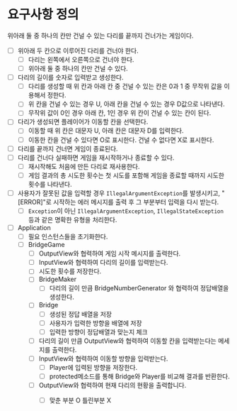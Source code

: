 # 요구사항 정의
위아래 둘 중 하나의 칸만 건널 수 있는 다리를 끝까지 건너가는 게임이다.
- [ ] 위아래 두 칸으로 이루어진 다리를 건너야 한다.
  - [ ] 다리는 왼쪽에서 오른쪽으로 건너야 한다.
  - [ ] 위아래 둘 중 하나의 칸만 건널 수 있다.
- [ ] 다리의 길이를 숫자로 입력받고 생성한다.
  - [ ] 다리를 생성할 때 위 칸과 아래 칸 중 건널 수 있는 칸은 0과 1 중 무작위 값을 이용해서 정한다.
  - [ ] 위 칸을 건널 수 있는 경우 U, 아래 칸을 건널 수 있는 경우 D값으로 나타낸다.
  - [ ] 무작위 값이 0인 경우 아래 칸, 1인 경우 위 칸이 건널 수 있는 칸이 된다.
- [ ] 다리가 생성되면 플레이어가 이동할 칸을 선택한다.
  - [ ] 이동할 때 위 칸은 대문자 U, 아래 칸은 대문자 D를 입력한다.
  - [ ] 이동한 칸을 건널 수 있다면 O로 표시한다. 건널 수 없다면 X로 표시한다.
- [ ] 다리를 끝까지 건너면 게임이 종료된다.
- [ ] 다리를 건너다 실패하면 게임을 재시작하거나 종료할 수 있다.
  - [ ] 재시작해도 처음에 만든 다리로 재사용한다.
  - [ ] 게임 결과의 총 시도한 횟수는 첫 시도를 포함해 게임을 종료할 때까지 시도한 횟수를 나타낸다.
- [ ] 사용자가 잘못된 값을 입력할 경우 `IllegalArgumentException`를 발생시키고, "[ERROR]"로 시작하는 에러 메시지를 출력 후 그 부분부터 입력을 다시 받는다.
  - [ ] `Exception`이 아닌 `IllegalArgumentException`, `IllegalStateException` 등과 같은 명확한 유형을 처리한다.

- [ ] Application
  - [ ] 필요 인스턴스들을 초기화한다.
  - [ ] BridgeGame
    - [ ] OutputView와 협력하여 게임 시작 메시지를 출력한다.
    - [ ] InputView와 협력하여 다리의 길이를 입력받는다.
    - [ ] 시도한 횟수를 저장한다.
    - [ ] BridgeMaker
      - [ ] 다리의 길이 만큼 BridgeNumberGenerator 와 협력하여 정답배열을 생성한다.
    - [ ] Bridge
      - [ ] 생성된 정답 배열을 저장
      - [ ] 사용자가 입력한 방향을 배열에 저장
      - [ ] 입력한 방향이 정답배열과 맞는지 체크
    - [ ] 다리의 길이 만큼 OutputView와 협력하여 이동할 칸을 입력받는다는 메세지를 출력한다.
    - [ ] InputView와 협력하여 이동할 방향을 입력받는다.
      - [ ] Player에 입력된 방향을 저장한다.
      - [ ] protected메소드를 통해 Bridge와 Player를 비교해 결과를 반환한다.
    - [ ] OutputView와 협력하여 현재 다리의 현황을 출력합니다.
      - [ ] 맞춘 부분 O 틀린부분 X
    